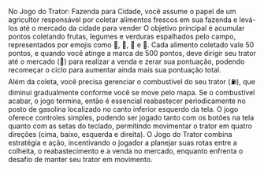 No Jogo do Trator: Fazenda para Cidade, você assume o papel de um agricultor responsável por coletar alimentos frescos em sua fazenda e levá-los até o mercado da cidade para vender
O objetivo principal é acumular pontos coletando frutas, legumes e verduras espalhados pelo campo, representados por emojis como 🌽, 🍎, 🥕 e 🍇.
Cada alimento coletado vale 50 pontos, e quando você atinge a marca de 500 pontos, deve dirigir seu trator até o mercado (🏪) para realizar a venda e zerar sua pontuação, podendo recomeçar o ciclo para aumentar ainda mais sua pontuação total.  
Além da coleta, você precisa gerenciar o combustível do seu trator (⛽), que diminui gradualmente conforme você se move pelo mapa.
Se o combustível acabar, o jogo termina, então é essencial reabastecer periodicamente no posto de gasolina localizado no canto inferior esquerdo da tela.
O jogo oferece controles simples, podendo ser jogado tanto com os botões na tela quanto com as setas do teclado, permitindo movimentar o trator em quatro direções (cima, baixo, esquerda e direita).
O Jogo do Trator combina estratégia e ação, incentivando o jogador a planejar suas rotas entre a colheita, o reabastecimento e a venda no mercado, enquanto enfrenta o desafio de manter seu trator em movimento.
